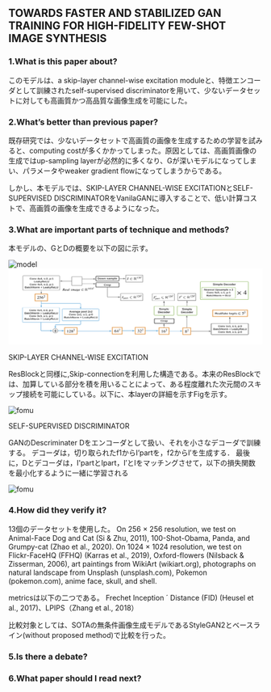 ## TOWARDS FASTER AND STABILIZED GAN TRAINING FOR HIGH-FIDELITY FEW-SHOT IMAGE SYNTHESIS

### 1.What is this paper about?

このモデルは、a skip-layer channel-wise excitation moduleと、特徴エンコーダとして訓練されたself-supervised discriminatorを用いて、少ないデータセットに対しても高画質かつ高品質な画像生成を可能にした。

### 2.What’s better than previous paper?

既存研究では、少ないデータセットで高画質の画像を生成するための学習を試みると、computing costが多くかかってしまった。原因としては、高画質画像の生成ではup-sampling layerが必然的に多くなり、Gが深いモデルになってしまい、パラメータやweaker gradient flowになってしまうからである。

しかし、本モデルでは、SKIP-LAYER CHANNEL-WISE EXCITATIONとSELF-SUPERVISED DISCRIMINATORをVanilaGANに導入することで、低い計算コストで、高画質の画像を生成できるようになった。

### 3.What are important parts of technique and methods?

本モデルの、GとDの概要を以下の図に示す。

![model](../../detail/img/meta_gan_g.jpg)
![model](../../../detail/img/meta_gan_d.jpg)

SKIP-LAYER CHANNEL-WISE EXCITATION

ResBlockと同様に,Skip-connectionを利用した構造である。本来のResBlockでは、加算している部分を積を用いることによって、ある程度離れた次元間のスキップ接続を可能にしている。以下に、本layerの詳細を示すFigを示す。

![fomu](../../../../detail/img/meta_gan_net.jpg)

SELF-SUPERVISED DISCRIMINATOR


GANのDescriminater Dをエンコーダとして扱い、それを小さなデコーダで訓練する。
デコーダは，切り取られたf1からI’partを，f2からI′を生成する． 最後に，Dとデコーダは，I'partとIpart，I′とIをマッチングさせて，以下の損失関数を最小化するように一緒に学習される

![fomu](ryugo417.github.io/detail/img/meta_gan_eq.jpg)

### 4.How did they verify it?

13個のデータセットを使用した。
On 256 × 256 resolution, we test on Animal-Face Dog and Cat (Si & Zhu, 2011), 100-Shot-Obama, Panda, and Grumpy-cat (Zhao et al., 2020). 
On 1024 × 1024 resolution, we test on Flickr-FaceHQ (FFHQ) (Karras et al., 2019), Oxford-flowers (Nilsback & Zisserman, 2006), art paintings from WikiArt (wikiart.org), photographs on natural landscape from Unsplash (unsplash.com), Pokemon (pokemon.com), anime face, skull, and shell. 

metricsは以下の二つである。
Frechet Inception ´ Distance (FID) (Heusel et al., 2017)、LPIPS（Zhang et al., 2018）

比較対象としては、SOTAの無条件画像生成モデルであるStyleGAN2とベースライン(without proposed method)で比較を行った。


### 5.Is there a debate?

### 6.What paper should I read next?




